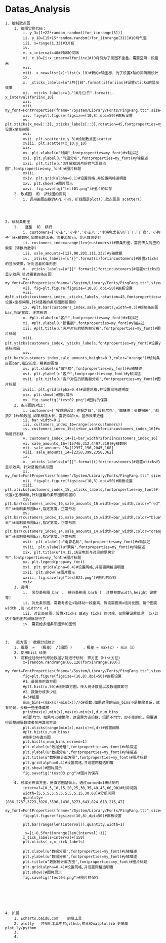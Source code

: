 # Datas_Analysis


	1. 绘制散点图
		1. 绘图实例代码：
			i. y_3=[1+22*random.random()for_iinrange(31)]
			ii. y_10=[15+15*random.random()for_iinrange(31)]#10月气温
			iii. x=range(1,32)#3月份
			iv.
			v. x_interval=40#时间的间隔
			vi. x_10=[i+x_intervalforiinx]#10月份为了画图不重叠，需要空隔一段距离
			vii.
			viii. x_new=list(x)+list(x_10)#新的x轴坐标，为了设置X轴的间隔而设计
			ix.
			x. _xticks_labels=[u"3月{}日".format(i)foriinx]#设置xticks的显示效果
			xi. _xticks_labels+=[u"10月{}日".format(i-x_interval)foriinx_10]
			xii.
			xiii. my_font=FontProperties(fname="/System/Library/Fonts/PingFang.ttc",size=12)
			xiv. fig=plt.figure(figsize=(10,8),dpi=50)#画板设置
			xv. plt.xticks(x_new[::3],_xticks_labels[::3],rotation=45,fontproperties=my_font)#设置x坐标间隔
			xvi.
			xvii. plt.scatter(x,y_3)#绘制散点图scatter
			xviii. plt.scatter(x_10,y_10)
			xix.
			xx. plt.xlabel(u"时间",fontproperties=my_font)#x轴描述
			xxi. plt.ylabel(u"气温分布",fontproperties=my_font)#y轴描述
			xxii. plt.title(u"3月份和10月份的气温散点图",fontproperties=my_font)#图片标题
			xxiii.
			xxiv. plt.grid(alpha=0.1)#设置网格,并设置网格透明度
			xxv. plt.show()#图片展示
			xxvi. fig.savefig("test01.png")#图片的保存
		2. 散点图  和  折线图的区别：
			i. 调用画图函数的API 不同，折线图是plot(),散点图是 scatter()




	2. 绘制条形图
		1.   竖型  和  横行
			i. customers=['小王','小李','小王八','小海龟太长\n厂厂厂厂厂商','小狗子']#x轴数据,如果标题太长，需要添加\n，显示效果更佳
			ii. customers_index=range(len(customers))#画条形图，需要传入对应的索引（转换为数字）
			iii. sale_amounts=[127,90,201,111,232]#y轴数据
			iv. _xticks_labels=[u"{}".format(i)foriincustomers]#设置xticks的显示效果，针对竖着的条形图
			v. _yticks_labels=[u"{}".format(i)foriincustomers]#设置yticks的显示效果,针对横着的条形图
			vi. my_font=FontProperties(fname="/System/Library/Fonts/PingFang.ttc",size=12)
			vii. fig=plt.figure(figsize=(10,8),dpi=50)#画板设置
			viii. #plt.xticks(customers_index,_xticks_labels,rotation=45,fontproperties=my_font)#设置x坐标间隔,针对竖着的条形图而设置的
			ix. #plt.bar(customers_index,sale_amounts,width=0.3)#绘制条形图bar,指定宽度，正常形态
			x. #plt.xlabel(u"客户",fontproperties=my_font)#x轴描述
			xi. #plt.ylabel(u"销售额",fontproperties=my_font)#y轴描述
			xii. #plt.title(u"客户对应的销售额分布",fontproperties=my_font)#图片标题
			xiii. plt.yticks(customers_index,_yticks_labels,fontproperties=my_font)#设置y坐标间隔
			xiv. plt.barh(customers_index,sale_amounts,height=0.3,color="orange")#绘制条形图bar,指定长度，横着的图像
			xv. plt.xlabel(u"销售额",fontproperties=my_font)#x轴描述
			xvi. plt.ylabel(u"客户",fontproperties=my_font)#y轴描述
			xvii. plt.title(u"客户对应的销售额分布",fontproperties=my_font)#图片标题
			xviii. plt.grid(alpha=0.4)#设置网格,并设置网格透明度
			xix. plt.show()#图片展示
			xx. fig.savefig("test02.png")#图片的保存
		2. 条形图的对比：
			i. customers=['猩球崛起3：终极之战','敦刻尔克','蜘蛛侠：英雄归来','战狼2']#x轴数据,如果标题太长，需要添加\n，显示效果更佳
			ii. bar_width=0.2
			iii. customers_index_16=range(len(customers))
			iv. customers_index_15=[i+bar_widthforiincustomers_index_16]#x轴进行右移
			v. customers_index_14=[i+bar_width*2foriincustomers_index_16]
			vi. sale_amounts_16=[15746,312,4497,319]#y轴数据
			vii. sale_amounts_15=[12357,156,2045,168]
			viii. sale_amounts_14=[2358,399,2358,362]
			ix.
			x. _xticks_labels=[u"{}".format(i)foriincustomers]#设置xticks的显示效果，针对竖着的条形图
			xi. my_font=FontProperties(fname="/System/Library/Fonts/PingFang.ttc",size=12)
			xii. fig=plt.figure(figsize=(10,8),dpi=50)#画板设置
			xiii. plt.xticks(customers_index_15,_xticks_labels,fontproperties=my_font)#设置x坐标间隔,针对竖着的条形图而设置的
			xiv. plt.bar(customers_index_16,sale_amounts_16,width=bar_width,color="red",label="16日")#绘制条形图bar,指定宽度，正常形态
			xv. plt.bar(customers_index_15,sale_amounts_15,width=bar_width,color="blue",label="15日")#绘制条形图bar,指定宽度，正常形态
			xvi. plt.bar(customers_index_14,sale_amounts_14,width=bar_width,color="orange",label="14日")#绘制条形图bar,指定宽度，正常形态
			xvii. plt.xlabel(u"电影名称",fontproperties=my_font)#x轴描述
			xviii. plt.ylabel(u"票房",fontproperties=my_font)#y轴描述
			xix. plt.title(u"14,15,16日电影与对应的票房分布",fontproperties=my_font)#图片标题
			xx. plt.legend(prop=my_font)
			xxi. plt.grid(alpha=0.4)#设置网格,并设置网格透明度
			xxii. plt.show()#图片展示
			xxiii. fig.savefig("test022.png")#图片的保存
			xxiv.
		3. 说明：
			i.  竖型条形图 bar ,  横行条形图 barh (  注意参数width,height 设置等)
			ii. 对比条形图，需要考虑让x轴移动一段距离，假设需要画x组对比图，每个图宽width ,则 width*x <1
			iii. 对比条形图，设置xticks 或者y ticks 的时候，仅需要设置处理 （x/2） 这个条形图的间隔就行了
			iv. 需要给多组条形图添加图例



	3.   直方图： 数据分组统计
		1. 组距  =  （极差） /(组距 )     ，极差 = max(x) - min（x）
		2. 使用hist 绘图
		3. 没有经过统计的原始数据才能进行绘制  直方图（hist方法）
			x=[random.randrange(60,120)forxinrange(100)]
			my_font=FontProperties(fname="/System/Library/Fonts/PingFang.ttc",size=12)
			fig=plt.figure(figsize=(10,8),dpi=50)#画板设置
			#1、最简单的直方图
			#plt.hist(x,50)#绘制直方图，传入统计数据以及数组数即可
			#2、数据分成多少组
			d=3#组距
			num_bins=(max(x)-min(x))//d#组数,如果这里的num_bins不是整除关系，就有问题，会有一些图像偏移
			printmax(x),min(x),max(x)-min(x),d,num_bins
			#组距均匀，如果可以被整除，这设置为该组数，组距不均匀，即不能的化，需要进行调整间隔数或者采用其他方法
			plt.xticks(range(min(x),max(x)+d,d))#设置间隔
			#plt.hist(x,num_bins)
			#频率分布直方图
			plt.hist(x,num_bins,normed=1)
			plt.xlabel(u"数据分组",fontproperties=my_font)#x轴描述
			plt.ylabel(u"数据分布",fontproperties=my_font)#y轴描述
			plt.title(u"数据统计直方图",fontproperties=my_font)#图片标题
			plt.grid(alpha=0.4)#设置网格,并设置网格透明度
			plt.show()#图片展示
			fig.savefig("test03.png")#图片的保存

		4. 频率分布直方图，是直方图基础上，通过normed=1来绘制的
			interval=[0,5,10,15,20,25,30,35,40,45,60,90]#时间间隔
			width=[5,5,5,5,5,5,5,5,5,15,30,60]#分组间隔
			quantity=[836,2737,3723,3926,3596,1438,3273,643,824,613,215,47]
			my_font=FontProperties(fname="/System/Library/Fonts/PingFang.ttc",size=12)
			fig=plt.figure(figsize=(10,8),dpi=50)#画板设置

			plt.bar(range(len(interval)),quantity,width=1)

			_x=[i-0.5foriinrange(len(interval)+1)]
			x_tick_labels=interval+[150]
			plt.xticks(_x,x_tick_labels)

			plt.xlabel(u"数据分组",fontproperties=my_font)#x轴描述
			plt.ylabel(u"数据分布",fontproperties=my_font)#y轴描述
			plt.title(u"数据统计直方图",fontproperties=my_font)#图片标题
			plt.grid(alpha=0.4)#设置网格,并设置网格透明度
			plt.show()#图片展示
			fig.savefig("test04.png")#图片的保存







	4. 扩展
		1. Echarts.baidu.com    前端工具
		2. plotly   可视化工具中的github,相比较matplotlib 更简单         plot.ly/python
		3.
		4.
